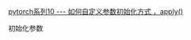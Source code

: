 [pytorch系列10 --- 如何自定义参数初始化方式 ，apply()](https://blog.csdn.net/dss_dssssd/article/details/83990511)

初始化参数